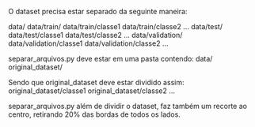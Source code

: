 O dataset precisa estar separado da seguinte maneira:

data/
data/train/
data/train/classe1
data/train/classe2
...
data/test/
data/test/classe1
data/test/classe2
...
data/validation/
data/validation/classe1
data/validation/classe2
...


separar_arquivos.py deve estar em uma pasta contendo:
data/
original_dataset/

Sendo que original_dataset deve estar dividido assim:
original_dataset/classe1
original_dataset/classe2
...


separar_arquivos.py além de dividir o dataset, faz também um recorte ao centro, retirando 20% das bordas de todos os lados.

